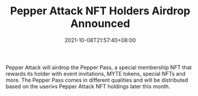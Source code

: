 ﻿---
title: "Pepper Attack NFT Holders Airdrop Announced"
date: 2021-10-08T21:57:40+08:00
lastmod: 2021-10-08T16:45:40+08:00
draft: false
authors: ["Jennifer"]
description: "Pepper Attack will airdrop the Pepper Pass, a special membership NFT that rewards its holder with event invitations, MYTE tokens, special NFTs and more. The Pepper Pass comes in different qualities and will be distributed based on the userí»s Pepper Attack NFT holdings later this month."
featuredImage: "pepper-attack-nft-holders-airdrop-announced.png"
tags: ["Virtual World","Play to Earn"]
categories: ["news"]
news: ["Virtual World"]
weight: 
lightgallery: true
pinned: false
recommend: false
recommend1: false
---

Pepper Attack will airdrop the Pepper Pass, a special membership NFT that rewards its holder with event invitations, MYTE tokens, special NFTs and more. The Pepper Pass comes in different qualities and will be distributed based on the userí»s Pepper Attack NFT holdings later this month.

<!--more-->

